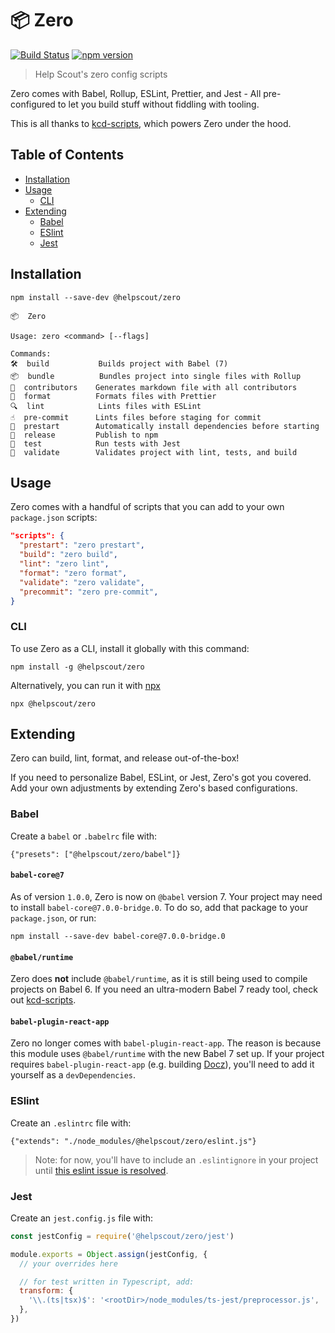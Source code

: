 # 📦 Zero

[![Build Status](https://travis-ci.org/helpscout/zero.svg?branch=master)](https://travis-ci.org/helpscout/zero)
[![npm version](https://badge.fury.io/js/%40helpscout%2Fzero.svg)](https://badge.fury.io/js/%40helpscout%2Fzero)

> Help Scout's zero config scripts

Zero comes with Babel, Rollup, ESLint, Prettier, and Jest - All pre-configured to let you build stuff without fiddling with tooling.

This is all thanks to [kcd-scripts](https://github.com/kentcdodds/kcd-scripts), which powers Zero under the hood.

## Table of Contents

<!-- START doctoc generated TOC please keep comment here to allow auto update -->
<!-- DON'T EDIT THIS SECTION, INSTEAD RE-RUN doctoc TO UPDATE -->

- [Installation](#installation)
- [Usage](#usage)
  - [CLI](#cli)
- [Extending](#extending)
  - [Babel](#babel)
  - [ESlint](#eslint)
  - [Jest](#jest)

<!-- END doctoc generated TOC please keep comment here to allow auto update -->

## Installation

```
npm install --save-dev @helpscout/zero
```

```
📦  Zero

Usage: zero <command> [--flags]

Commands:
🛠  build           Builds project with Babel (7)
📦  bundle          Bundles project into single files with Rollup
🤗  contributors    Generates markdown file with all contributors
💅  format          Formats files with Prettier
🔍  lint            Lints files with ESLint
☝️  pre-commit      Lints files before staging for commit
🔑  prestart        Automatically install dependencies before starting
🚢  release         Publish to npm
🧪  test            Run tests with Jest
💪  validate        Validates project with lint, tests, and build
```

## Usage

Zero comes with a handful of scripts that you can add to your own `package.json` scripts:

```json
"scripts": {
  "prestart": "zero prestart",
  "build": "zero build",
  "lint": "zero lint",
  "format": "zero format",
  "validate": "zero validate",
  "precommit": "zero pre-commit",
}
```

### CLI

To use Zero as a CLI, install it globally with this command:

```
npm install -g @helpscout/zero
```

Alternatively, you can run it with [npx](https://medium.com/@maybekatz/introducing-npx-an-npm-package-runner-55f7d4bd282b)

```
npx @helpscout/zero
```

## Extending

Zero can build, lint, format, and release out-of-the-box!

If you need to personalize Babel, ESLint, or Jest, Zero's got you covered. Add your own adjustments by extending Zero's based configurations.

### Babel

Create a `babel` or `.babelrc` file with:

```
{"presets": ["@helpscout/zero/babel"]}
```

#### `babel-core@7`

As of version `1.0.0`, Zero is now on `@babel` version 7. Your project may need to install `babel-core@7.0.0-bridge.0`. To do so, add that package to your `package.json`, or run:

```
npm install --save-dev babel-core@7.0.0-bridge.0
```

#### `@babel/runtime`

Zero does **not** include `@babel/runtime`, as it is still being used to compile projects on Babel 6. If you need an ultra-modern Babel 7 ready tool, check out [kcd-scripts](https://github.com/kentcdodds/kcd-scripts).

#### `babel-plugin-react-app`

Zero no longer comes with `babel-plugin-react-app`. The reason is because this module uses `@babel/runtime` with the new Babel 7 set up. If your project requires `babel-plugin-react-app` (e.g. building [Docz](https://www.docz.site/)), you'll need to add it yourself as a `devDependencies`.

### ESlint

Create an `.eslintrc` file with:

```
{"extends": "./node_modules/@helpscout/zero/eslint.js"}
```

> Note: for now, you'll have to include an `.eslintignore` in your project until
> [this eslint issue is resolved](https://github.com/eslint/eslint/issues/9227).

### Jest

Create an `jest.config.js` file with:

```javascript
const jestConfig = require('@helpscout/zero/jest')

module.exports = Object.assign(jestConfig, {
  // your overrides here

  // for test written in Typescript, add:
  transform: {
    '\\.(ts|tsx)$': '<rootDir>/node_modules/ts-jest/preprocessor.js',
  },
})
```
